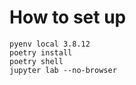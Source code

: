 # How to set up
```shell
pyenv local 3.8.12
poetry install
poetry shell
jupyter lab --no-browser
```